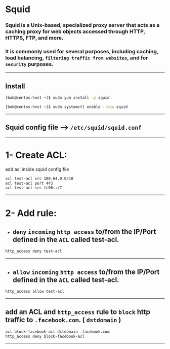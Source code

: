 # Squid

### Squid is a Unix-based, specialized proxy server that acts as a caching proxy for web objects accessed through HTTP, HTTPS, FTP, and more.

### It is commonly used for several purposes, including caching, load balancing, `filtering traffic from websites`, and for `security` purposes.

________________________________________________________________________________________________

## Install

```bash
[bob@centos-host ~]$ sudo yum install -y squid
```

```bash
[bob@centos-host ~]$ sudo systemctl enable --now squid
```

________________________________________________________________________________________________


## Squid config file --> `/etc/squid/squid.conf`

________________________________________________________________________________________________


# 1- Create ACL:

add acl inside squid config file

```bash
acl test-acl src 100.64.0.0/10
acl test-acl port 443
acl test-acl src fc00::/7
```

________________________________________________________________________________________________

# 2- Add rule:

- ##  `deny` `incoming` `http access` to/from the IP/Port defined in the `ACL` called test-acl.


```bash
http_access deny test-acl
```

________________________________________________________________________________________________



- ##  `allow` `incoming` `http access` to/from the IP/Port defined in the `ACL` called test-acl.


```bash
http_access allow test-acl
```

________________________________________________________________________________________________


## add an ACL and `http_access` rule to `block` http traffic to `.facebook.com`.  ( `dstdomain` )


```bash
acl block-facebook-acl dstdomain .facebook.com
http_access deny block-facebook-acl
```

________________________________________________________________________________________________

